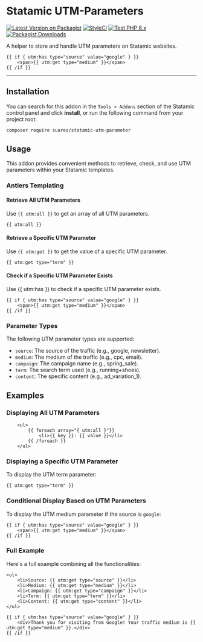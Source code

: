 # Statamic UTM-Parameters

[![Latest Version on Packagist](https://img.shields.io/packagist/v/suarez/statamic-utm-parameter.svg?style=flat-square)](https://packagist.org/packages/suarez/statamic-utm-parameter)
[![StyleCI](https://github.styleci.io/repos/448347178/shield?branch=main)](https://github.styleci.io/repos/816752437?branch=main)
[![Test PHP 8.x](https://github.com/toni-suarez/statamic-utm-parameter/actions/workflows/tests-php8.yml/badge.svg?branch=main)](https://github.com/toni-suarez/statamic-utm-parameter/actions/workflows/tests-php8.yml)
[![Packagist Downloads](https://img.shields.io/packagist/dt/suarez/statamic-utm-parameter?style=flat-square)](https://packagist.org/packages/suarez/statamic-utm-parameter)

A helper to store and handle UTM parameters on Statamic websites.

```antlers
{{ if { utm:has type="source" value="google" } }}
    <span>{{ utm:get type="medium" }}</span>
{{ /if }}
```

---

## Installation

You can search for this addon in the `Tools > Addons` section of the Statamic control panel and click **install**, or run the following command from your project root:

``` bash
composer require suarez/statamic-utm-parameter
```

## Usage

This addon provides convenient methods to retrieve, check, and use UTM parameters within your Statamic templates.

### Antlers Templating

#### Retrieve All UTM Parameters

Use `{{ utm:all }}` to get an array of all UTM parameters.

```antlers
{{ utm:all }}
```

#### Retrieve a Specific UTM Parameter

Use `{{ utm:get }}` to get the value of a specific UTM parameter.

```antlers
{{ utm:get type="term" }}
```

#### Check if a Specific UTM Parameter Exists
Use {{ utm:has }} to check if a specific UTM parameter exists.

```antlers
{{ if { utm:has type="source" value="google" } }}
    <span>{{ utm:get type="medium" }}</span>
{{ /if }}
```

### Parameter Types
The following UTM parameter types are supported:

- `source`: The source of the traffic (e.g., google, newsletter).
- `medium`: The medium of the traffic (e.g., cpc, email).
- `campaign`: The campaign name (e.g., spring_sale).
- `term`: The search term used (e.g., running+shoes).
- `content`: The specific content (e.g., ad_variation_1).

## Examples

### Displaying All UTM Parameters

```antlers
    <ul>
        {{ foreach array="{ utm:all }"}}
            <li>{{ key }}: {{ value }}</li>
        {{ /foreach }}
    </ul>
```

### Displaying a Specific UTM Parameter
To display the UTM term parameter:

```antlers
{{ utm:get type="term" }}
```

### Conditional Display Based on UTM Parameters

To display the UTM medium parameter if the source is `google`:

```antlers
{{ if { utm:has type="source" value="google" } }}
    <span>{{ utm:get type="medium" }}</span>
{{ /if }}
```

### Full Example
Here's a full example combining all the functionalities:

```antlers
<ul>
    <li>Source: {{ utm:get type="source" }}</li>
    <li>Medium: {{ utm:get type="medium" }}</li>
    <li>Campaign: {{ utm:get type="campaign" }}</li>
    <li>Term: {{ utm:get type="term" }}</li>
    <li>Content: {{ utm:get type="content" }}</li>
</ul>

{{ if { utm:has type="source" value="google" } }}
    <div>Thank you for visiting from Google! Your traffic medium is {{ utm:get type="medium" }}.</div>
{{ /if }}
```

